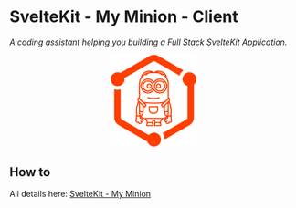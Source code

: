 # SvelteKit - My Minion - Client

_A coding assistant helping you building a Full Stack SvelteKit Application._

<p align="center">
<img src="https://raw.githubusercontent.com/jycouet/sveltekit-my-minion/master/logo.svg" width="150" />
</p>

## How to

All details here: [SvelteKit - My Minion](https://github.com/jycouet/sveltekit-my-minion)
